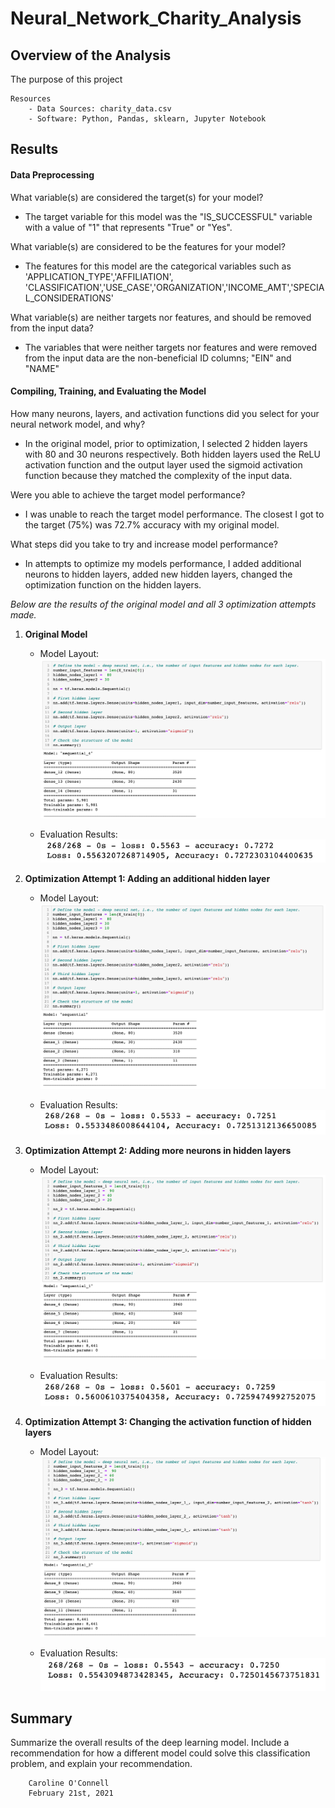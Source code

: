 # Neural_Network_Charity_Analysis

## Overview of the Analysis

The purpose of this project 

    Resources
        - Data Sources: charity_data.csv
        - Software: Python, Pandas, sklearn, Jupyter Notebook

## Results

#### Data Preprocessing

What variable(s) are considered the target(s) for your model?
- The target variable for this model was the "IS_SUCCESSFUL" variable with a value of "1" that represents "True" or "Yes". 
    
What variable(s) are considered to be the features for your model?
- The features for this model are the categorical variables such as 'APPLICATION_TYPE','AFFILIATION', 'CLASSIFICATION','USE_CASE','ORGANIZATION','INCOME_AMT','SPECIAL_CONSIDERATIONS'
    
What variable(s) are neither targets nor features, and should be removed from the input data?
- The variables that were neither targets nor features and were removed from the input data are the non-beneficial ID columns; "EIN" and "NAME"

#### Compiling, Training, and Evaluating the Model

How many neurons, layers, and activation functions did you select for your neural network model, and why?
- In the original model, prior to optimization, I selected 2 hidden layers with 80 and 30 neurons respectively. Both hidden layers used the ReLU activation function and the output layer used the sigmoid activation function because they matched the complexity of the input data.  

Were you able to achieve the target model performance?
- I was unable to reach the target model performance. The closest I got to the target (75%) was 72.7% accuracy with my original model. 

What steps did you take to try and increase model performance?
- In attempts to optimize my models performance, I added additional neurons to hidden layers, added new hidden layers, changed the optimization function on the hidden layers.

*Below are the results of the original model and all 3 optimization attempts made.*

1. **Original Model** 
    - Model Layout:
    ![alt text](https://github.com/coconnell022/Neural_Network_Charity_Analysis/blob/main/Images/Original%20Layout.png?raw=true)

    - Evaluation Results:
    ![alt text](https://github.com/coconnell022/Neural_Network_Charity_Analysis/blob/main/Images/Original%20Results.png?raw=true)

2. **Optimization Attempt 1: Adding an additional hidden layer**
    - Model Layout:
    ![alt text](https://github.com/coconnell022/Neural_Network_Charity_Analysis/blob/main/Images/1%20Layout.png?raw=true)

    - Evaluation Results:
    ![alt text](https://github.com/coconnell022/Neural_Network_Charity_Analysis/blob/main/Images/1%20Results.png?raw=true)

3. **Optimization Attempt 2: Adding more neurons in hidden layers**
    - Model Layout:
    ![alt text](https://github.com/coconnell022/Neural_Network_Charity_Analysis/blob/main/Images/2%20Layout.png?raw=true)

    - Evaluation Results:
    ![alt text](https://github.com/coconnell022/Neural_Network_Charity_Analysis/blob/main/Images/2%20Results.png?raw=true)

4. **Optimization Attempt 3: Changing the activation function of hidden layers**
    - Model Layout:
    ![alt text](https://github.com/coconnell022/Neural_Network_Charity_Analysis/blob/main/Images/3%20Layout.png?raw=true)

    - Evaluation Results:
    ![alt text](https://github.com/coconnell022/Neural_Network_Charity_Analysis/blob/main/Images/3%20Results.png?raw=true)



## Summary

Summarize the overall results of the deep learning model. Include a recommendation for how a different model could solve this classification problem, and explain your recommendation.




        Caroline O'Connell
        February 21st, 2021
